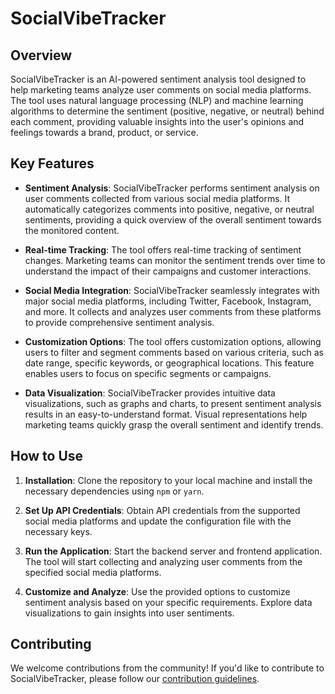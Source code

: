 # SocialVibeTracker
<!-- ![SocialVibeTracker Logo](link-to-your-logo.png) -->

## Overview

SocialVibeTracker is an AI-powered sentiment analysis tool designed to help marketing teams analyze user comments on social media platforms. The tool uses natural language processing (NLP) and machine learning algorithms to determine the sentiment (positive, negative, or neutral) behind each comment, providing valuable insights into the user's opinions and feelings towards a brand, product, or service.

## Key Features

- **Sentiment Analysis**: SocialVibeTracker performs sentiment analysis on user comments collected from various social media platforms. It automatically categorizes comments into positive, negative, or neutral sentiments, providing a quick overview of the overall sentiment towards the monitored content.

- **Real-time Tracking**: The tool offers real-time tracking of sentiment changes. Marketing teams can monitor the sentiment trends over time to understand the impact of their campaigns and customer interactions.

- **Social Media Integration**: SocialVibeTracker seamlessly integrates with major social media platforms, including Twitter, Facebook, Instagram, and more. It collects and analyzes user comments from these platforms to provide comprehensive sentiment analysis.

- **Customization Options**: The tool offers customization options, allowing users to filter and segment comments based on various criteria, such as date range, specific keywords, or geographical locations. This feature enables users to focus on specific segments or campaigns.

- **Data Visualization**: SocialVibeTracker provides intuitive data visualizations, such as graphs and charts, to present sentiment analysis results in an easy-to-understand format. Visual representations help marketing teams quickly grasp the overall sentiment and identify trends.

## How to Use

1. **Installation**: Clone the repository to your local machine and install the necessary dependencies using `npm` or `yarn`.

2. **Set Up API Credentials**: Obtain API credentials from the supported social media platforms and update the configuration file with the necessary keys.

3. **Run the Application**: Start the backend server and frontend application. The tool will start collecting and analyzing user comments from the specified social media platforms.

4. **Customize and Analyze**: Use the provided options to customize sentiment analysis based on your specific requirements. Explore data visualizations to gain insights into user sentiments.

## Contributing

We welcome contributions from the community! If you'd like to contribute to SocialVibeTracker, please follow our [contribution guidelines](link-to-your-contribution-guidelines).

<!-- ## License

SocialVibeTracker is open-source and distributed under the [MIT License](link-to-your-license-file). -->

<!-- ## Contact

For any questions or feedback, please contact our team at contact@socialvibetracker.com. -->
